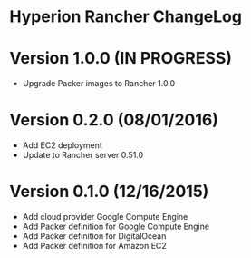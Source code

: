 Hyperion Rancher ChangeLog
======================

# Version 1.0.0 (IN PROGRESS)

- Upgrade Packer images to Rancher 1.0.0

# Version 0.2.0 (08/01/2016)

- Add EC2 deployment
- Update to Rancher server 0.51.0

# Version 0.1.0 (12/16/2015)

- Add cloud provider Google Compute Engine
- Add Packer definition for Google Compute Engine
- Add Packer definition for DigitalOcean
- Add Packer definition for Amazon EC2
